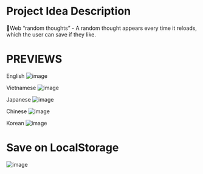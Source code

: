 # Project Idea Description
🧠Web “random thoughts” - A random thought appears every time it reloads, which the user can save if they like.

# PREVIEWS

English
![image](https://github.com/user-attachments/assets/dfe868e9-084e-4ecb-a677-7d1dadb1864c)

Vietnamese
![image](https://github.com/user-attachments/assets/1a207bb0-1fa7-407d-bd6b-8decee93dffc)

Japanese
![image](https://github.com/user-attachments/assets/98c658be-e07f-442f-9237-ce558af5ef19)

Chinese
![image](https://github.com/user-attachments/assets/4655fea9-2b53-4e76-8e06-fcc1fa78f0cc)

Korean
![image](https://github.com/user-attachments/assets/6737d200-b06c-47a4-91cf-1963644d42da)


# Save on LocalStorage
![image](https://github.com/user-attachments/assets/c9384cf0-e1f2-42a9-9966-e7bcddef5f1d)

